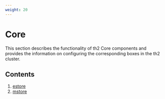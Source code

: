 ```yaml
---
weight: 20
---
```


# Core

This section describes the functionality of th2 <term term="core">Core</term> components and provides the information on configuring the corresponding boxes in the th2 cluster. 
<!--more-->

## Contents
1. [estore](th2-estore/)
2. [mstore](th2-mstore/)

